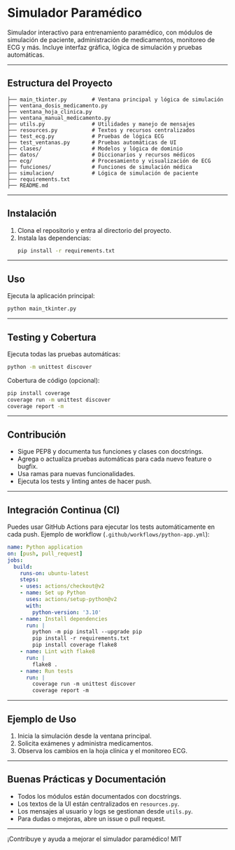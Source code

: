 # Simulador Paramédico

Simulador interactivo para entrenamiento paramédico, con módulos de simulación de paciente, administración de medicamentos, monitoreo de ECG y más. Incluye interfaz gráfica, lógica de simulación y pruebas automáticas.

---

## Estructura del Proyecto

```
├── main_tkinter.py        # Ventana principal y lógica de simulación
├── ventana_dosis_medicamento.py
├── ventana_hoja_clinica.py
├── ventana_manual_medicamento.py
├── utils.py               # Utilidades y manejo de mensajes
├── resources.py           # Textos y recursos centralizados
├── test_ecg.py            # Pruebas de lógica ECG
├── test_ventanas.py       # Pruebas automáticas de UI
├── clases/                # Modelos y lógica de dominio
├── datos/                 # Diccionarios y recursos médicos
├── ecg/                   # Procesamiento y visualización de ECG
├── funciones/             # Funciones de simulación médica
├── simulacion/            # Lógica de simulación de paciente
├── requirements.txt
├── README.md
```

---

## Instalación

1. Clona el repositorio y entra al directorio del proyecto.
2. Instala las dependencias:
   ```bash
   pip install -r requirements.txt
   ```

---

## Uso

Ejecuta la aplicación principal:
```bash
python main_tkinter.py
```

---

## Testing y Cobertura

Ejecuta todas las pruebas automáticas:
```bash
python -m unittest discover
```

Cobertura de código (opcional):
```bash
pip install coverage
coverage run -m unittest discover
coverage report -m
```

---

## Contribución

- Sigue PEP8 y documenta tus funciones y clases con docstrings.
- Agrega o actualiza pruebas automáticas para cada nuevo feature o bugfix.
- Usa ramas para nuevas funcionalidades.
- Ejecuta los tests y linting antes de hacer push.

---

## Integración Continua (CI)

Puedes usar GitHub Actions para ejecutar los tests automáticamente en cada push. Ejemplo de workflow (`.github/workflows/python-app.yml`):
```yaml
name: Python application
on: [push, pull_request]
jobs:
  build:
    runs-on: ubuntu-latest
    steps:
    - uses: actions/checkout@v2
    - name: Set up Python
      uses: actions/setup-python@v2
      with:
        python-version: '3.10'
    - name: Install dependencies
      run: |
        python -m pip install --upgrade pip
        pip install -r requirements.txt
        pip install coverage flake8
    - name: Lint with flake8
      run: |
        flake8 .
    - name: Run tests
      run: |
        coverage run -m unittest discover
        coverage report -m
```

---

## Ejemplo de Uso

1. Inicia la simulación desde la ventana principal.
2. Solicita exámenes y administra medicamentos.
3. Observa los cambios en la hoja clínica y el monitoreo ECG.

---

## Buenas Prácticas y Documentación

- Todos los módulos están documentados con docstrings.
- Los textos de la UI están centralizados en `resources.py`.
- Los mensajes al usuario y logs se gestionan desde `utils.py`.
- Para dudas o mejoras, abre un issue o pull request.

---

¡Contribuye y ayuda a mejorar el simulador paramédico!
MIT
